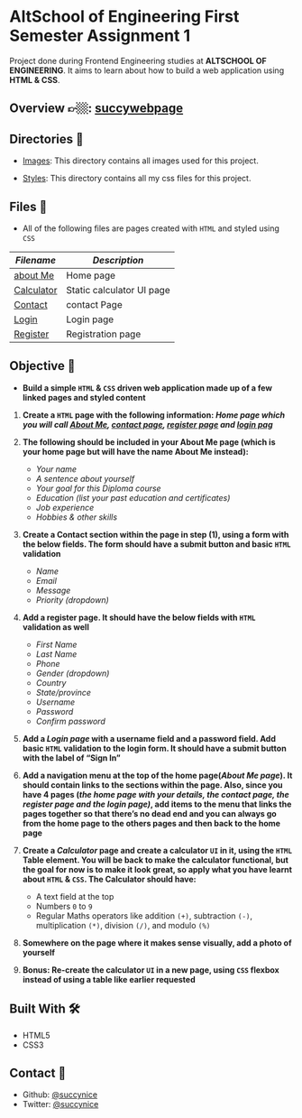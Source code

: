 # AltSchool of Engineering First Semester Assignment 1

Project done during Frontend Engineering studies at __ALTSCHOOL OF ENGINEERING__. It aims to learn about how to build a web application using **HTML & CSS**.

## Overview 👉🏼: [succywebpage](https://0x01-altschooltask.succynice.repl.co/)

## Directories 📁
- [Images](./img): This directory contains all images used for this project.

- [Styles](./styles/): This directory contains all my css files for this project.

## Files 📃

* All of the following files are pages created with `HTML` and styled using `CSS`

_Filename_ | _Description_
-----------|--------------
[about Me](./about.html) | Home page
[Calculator](./calc.html) | Static calculator UI page
[Contact](./contact.html) | contact Page
[Login](./login.html) | Login page
[Register](./register.html) | Registration page

## Objective 🛅

* **Build a simple `HTML` & `CSS` driven web application made up of a few linked pages and styled content**


1. **Create a `HTML` page with the following information: *Home page which you will call [About Me](about.html), [contact page](contact.html), [register page](register.html) and [login pag](login.html)***


2. **The following should be included in your About Me page (which is your home page but will have the name About Me instead):**
    - *Your name*
    - *A sentence about yourself*
    - *Your goal for this Diploma course*
    - *Education (list your past education and certificates)*
    - *Job experience*
    - *Hobbies & other skills*


3. **Create a Contact section within the page in step (1), using a form with the below fields. The form should have a submit button and basic `HTML` validation**
    - *Name*
    - *Email*
    - *Message*
    - *Priority (dropdown)*


 4. **Add a register page. It should have the below fields with `HTML` validation as well**
    - *First Name*
    - *Last Name*
    - *Phone*
    - *Gender (dropdown)*
    - *Country*
    - *State/province*
    - *Username*
    - *Password*
    - *Confirm password*


5. **Add a *Login page* with a username field and a password field. Add basic `HTML` validation to the login form. It should have a submit button with the label of “Sign In”**


6. **Add a navigation menu at the top of the home page(*About Me page*). It should contain links to the sections within the page. Also, since you have 4 pages (*the home page with your details, the contact page, the register page and the login page)*, add items to the menu that links the pages together so that there’s no dead end and you can always go from the home page to the others pages and then back to the home page**


7. **Create a *Calculator* page and create a calculator `UI` in it, using the `HTML` Table element. You will be back to make the calculator functional, but the goal for now is to make it look great, so apply what you have learnt about `HTML` & `CSS`. The Calculator should have:**
    - A text field at the top
    - Numbers `0` to `9`
    - Regular Maths operators like addition `(+)`, subtraction `(-)`, multiplication `(*)`, division `(/)`, and modulo `(%)`


8. **Somewhere on the page where it makes sense visually, add a photo of yourself**


9. **Bonus: Re-create the calculator `UI` in a new page, using `CSS` flexbox instead of using a table like earlier requested**

## Built With 🛠
  * HTML5
  * CSS3

## Contact 🤙
  - Github: [@succynice](https://github.com/Succynice)
  - Twitter: [@succynice](https://twitter.com/succynice)